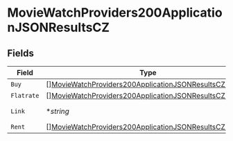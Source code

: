 # MovieWatchProviders200ApplicationJSONResultsCZ


## Fields

| Field                                                                                                                                         | Type                                                                                                                                          | Required                                                                                                                                      | Description                                                                                                                                   | Example                                                                                                                                       |
| --------------------------------------------------------------------------------------------------------------------------------------------- | --------------------------------------------------------------------------------------------------------------------------------------------- | --------------------------------------------------------------------------------------------------------------------------------------------- | --------------------------------------------------------------------------------------------------------------------------------------------- | --------------------------------------------------------------------------------------------------------------------------------------------- |
| `Buy`                                                                                                                                         | [][MovieWatchProviders200ApplicationJSONResultsCZBuy](../../models/operations/moviewatchproviders200applicationjsonresultsczbuy.md)           | :heavy_minus_sign:                                                                                                                            | N/A                                                                                                                                           |                                                                                                                                               |
| `Flatrate`                                                                                                                                    | [][MovieWatchProviders200ApplicationJSONResultsCZFlatrate](../../models/operations/moviewatchproviders200applicationjsonresultsczflatrate.md) | :heavy_minus_sign:                                                                                                                            | N/A                                                                                                                                           |                                                                                                                                               |
| `Link`                                                                                                                                        | **string*                                                                                                                                     | :heavy_minus_sign:                                                                                                                            | N/A                                                                                                                                           | https://www.themoviedb.org/movie/550-fight-club/watch?locale=CZ                                                                               |
| `Rent`                                                                                                                                        | [][MovieWatchProviders200ApplicationJSONResultsCZRent](../../models/operations/moviewatchproviders200applicationjsonresultsczrent.md)         | :heavy_minus_sign:                                                                                                                            | N/A                                                                                                                                           |                                                                                                                                               |